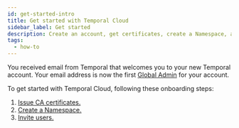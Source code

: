 ```yaml
---
id: get-started-intro
title: Get started with Temporal Cloud
sidebar_label: Get started
description: Create an account, get certificates, create a Namespace, and invite users.
tags:
  - how-to
---
```


<!--- Onboarding guide for Temporal Cloud --->

You received email from Temporal that welcomes you to your new Temporal account.
Your email address is now the first [Global Admin](/cloud/what-are-the-account-level-roles-for-users-in-temporal-cloud) for your account.

To get started with Temporal Cloud, following these onboarding steps:

<!--- 1. [Create an account.](#create-an-account-in-temporal-cloud) --->

1. [Issue CA certificates.](#issue-ca-certificates)
1. [Create a Namespace.](#create-a-namespace)
1. [Invite users.](#invite-users)
